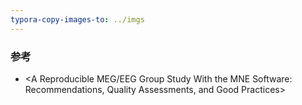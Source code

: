```yaml
---
typora-copy-images-to: ../imgs
---
```


> 















### 参考

- <A Reproducible MEG/EEG Group Study With the MNE Software: Recommendations, Quality Assessments, and Good Practices>